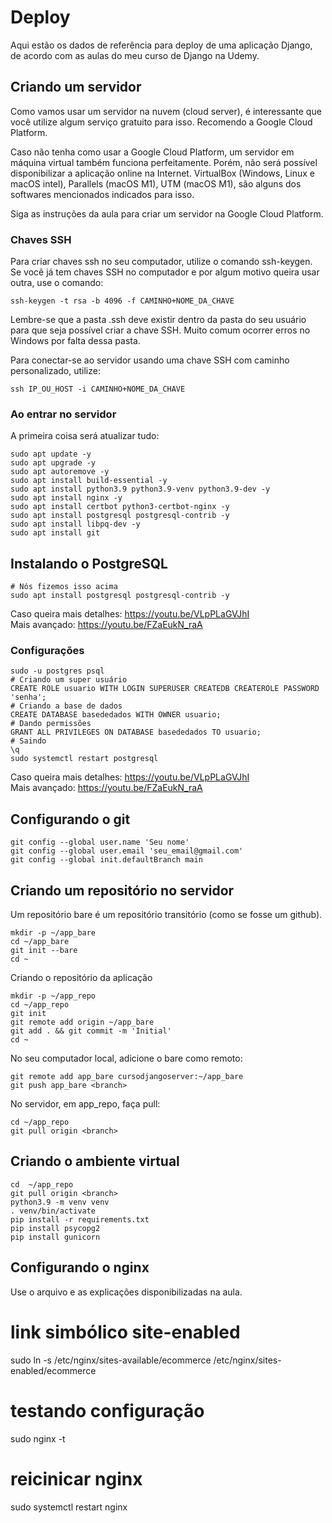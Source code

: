 # Deploy

Aqui estão os dados de referência para deploy de uma aplicação Django, de acordo
com as aulas do meu curso de Django na Udemy.

## Criando um servidor

Como vamos usar um servidor na nuvem (cloud server), é interessante que você
utilize algum serviço gratuito para isso. Recomendo a Google Cloud Platform.

Caso não tenha como usar a Google Cloud Platform, um servidor em máquina virtual
também funciona perfeitamente. Porém, não será possível disponibilizar a
aplicação online na Internet. VirtualBox (Windows, Linux e macOS intel),
Parallels (macOS M1), UTM (macOS M1), são alguns dos softwares mencionados
indicados para isso.

Siga as instruções da aula para criar um servidor na Google Cloud Platform.

### Chaves SSH

Para criar chaves ssh no seu computador, utilize o comando ssh-keygen. Se você
já tem chaves SSH no computador e por algum motivo queira usar outra, use o
comando:

```
ssh-keygen -t rsa -b 4096 -f CAMINHO+NOME_DA_CHAVE
```

Lembre-se que a pasta .ssh deve existir dentro da pasta do seu usuário para que
seja possível criar a chave SSH. Muito comum ocorrer erros no Windows por falta
dessa pasta.

Para conectar-se ao servidor usando uma chave SSH com caminho personalizado,
utilize:

```
ssh IP_OU_HOST -i CAMINHO+NOME_DA_CHAVE
```

### Ao entrar no servidor

A primeira coisa será atualizar tudo:

```
sudo apt update -y
sudo apt upgrade -y
sudo apt autoremove -y
sudo apt install build-essential -y
sudo apt install python3.9 python3.9-venv python3.9-dev -y
sudo apt install nginx -y
sudo apt install certbot python3-certbot-nginx -y
sudo apt install postgresql postgresql-contrib -y
sudo apt install libpq-dev -y
sudo apt install git
```


## Instalando o PostgreSQL

```
# Nós fizemos isso acima
sudo apt install postgresql postgresql-contrib -y
```

Caso queira mais detalhes: https://youtu.be/VLpPLaGVJhI  
Mais avançado: https://youtu.be/FZaEukN_raA

### Configurações

```
sudo -u postgres psql
# Criando um super usuário
CREATE ROLE usuario WITH LOGIN SUPERUSER CREATEDB CREATEROLE PASSWORD 'senha';
# Criando a base de dados
CREATE DATABASE basededados WITH OWNER usuario;
# Dando permissões
GRANT ALL PRIVILEGES ON DATABASE basededados TO usuario;
# Saindo
\q
sudo systemctl restart postgresql
```

Caso queira mais detalhes: https://youtu.be/VLpPLaGVJhI  
Mais avançado: https://youtu.be/FZaEukN_raA

## Configurando o git

```
git config --global user.name 'Seu nome'
git config --global user.email 'seu_email@gmail.com'
git config --global init.defaultBranch main

```

## Criando um repositório no servidor

Um repositório bare é um repositório transitório (como se fosse um github).

```
mkdir -p ~/app_bare
cd ~/app_bare
git init --bare
cd ~
```

Criando o repositório da aplicação

```
mkdir -p ~/app_repo
cd ~/app_repo
git init
git remote add origin ~/app_bare
git add . && git commit -m 'Initial'
cd ~
```

No seu computador local, adicione o bare como remoto:

```
git remote add app_bare cursodjangoserver:~/app_bare
git push app_bare <branch>
```

No servidor, em app_repo, faça pull:

```
cd ~/app_repo
git pull origin <branch>
```
## Criando o ambiente virtual

```
cd  ~/app_repo
git pull origin <branch>
python3.9 -m venv venv
. venv/bin/activate
pip install -r requirements.txt
pip install psycopg2
pip install gunicorn
```

## Configurando o nginx

Use o arquivo e as explicações disponibilizadas na aula.

# link simbólico site-enabled

sudo ln -s /etc/nginx/sites-available/ecommerce /etc/nginx/sites-enabled/ecommerce

# testando configuração

sudo nginx -t

# reicinicar nginx 

sudo systemctl restart nginx
